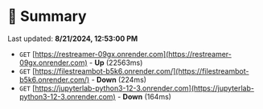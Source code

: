# 📖 Summary
Last updated: **8/21/2024, 12:53:00 PM**

- `GET` [https://restreamer-09gx.onrender.com](https://restreamer-09gx.onrender.com) - **Up** (22563ms)
- `GET` [https://filestreambot-b5k6.onrender.com/](https://filestreambot-b5k6.onrender.com/) - **Down** (224ms)
- `GET` [https://jupyterlab-python3-12-3.onrender.com](https://jupyterlab-python3-12-3.onrender.com) - **Down** (164ms)
